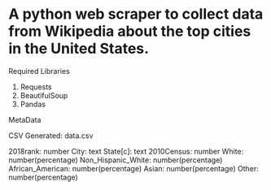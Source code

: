 #  A python web scraper to collect data from Wikipedia about the top cities in the United States.
Required Libraries
1. Requests
2. BeautifulSoup
3. Pandas

MetaData

CSV Generated: data.csv

2018rank: number
City: text
State[c]: text
2010Census: number
White: number(percentage)
Non_Hispanic_White: number(percentage)
African_American: number(percentage)
Asian: number(percentage)
Other: number(percentage)
